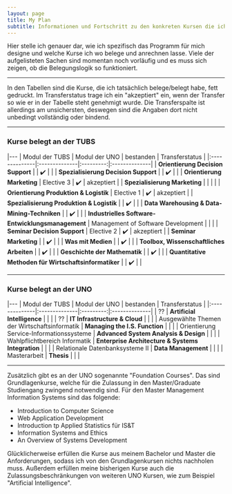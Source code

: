 ```yaml
---
layout: page
title: My Plan
subtitle: Informationen und Fortschritt zu den konkreten Kursen die ich belege
---
```


Hier stelle ich genauer dar, wie ich spezifisch das Programm für mich designe und welche Kurse ich wo belege und anrechnen lasse. Viele der aufgelisteten Sachen sind momentan noch vorläufig und es muss sich zeigen, ob die Belegungslogik so funktioniert.

***

In den Tabellen sind die Kurse, die ich tatsächlich belege/belegt habe, fett gedruckt. Im Transferstatus trage ich ein "akzeptiert" ein, wenn der Transfer so wie er in der Tabelle steht genehmigt wurde. Die Transferspalte ist allerdings am unsichersten, deswegen sind die Angaben dort nicht unbedingt vollständig oder bindend.

***

### Kurse belegt an der TUBS


|---
| Modul der TUBS | Modul der UNO | bestanden | Transferstatus |
|:--------------|:--------------|:---------:|:--------------|
| **Orientierung Decision Support** |  | ✔️ |  |
| **Spezialisierung Decision Support** |  | ✔️ |  |
| **Orientierung Marketing** | Elective 3 | ✔️ | akzeptiert |
| **Spezialisierung Marketing** |  |  |  |
| **Orientierung Produktion & Logistik** | Elective 1 | ✔️ | akzeptiert |
| **Spezialisierung Produktion & Logistik** |  | ✔️ |  |
| **Data Warehousing & Data-Mining-Techniken** |  | ✔️ |  |
| **Industrielles Software-Entwicklungsmanagement** | Management of Software Development |  |  |
| **Seminar Decision Support** | Elective 2 | ✔️ | akzeptiert |
| **Seminar Marketing** |  | ✔️ |  |
| **Was mit Medien** |  | ✔️ |  |
| **Toolbox, Wissenschaftliches Arbeiten** |  | ✔️ |  |
| **Geschichte der Mathematik** |  | ✔️ |  |
| **Quantitative Methoden für Wirtschaftsinformatiker** |  | ✔️ |  |

***

### Kurse belegt an der UNO


|---
| Modul der TUBS | Modul der UNO | bestanden | Transferstatus |
|:--------------|:--------------|:---------:|:--------------|
| ?? | **Artificial Intelligence** |  |  |
| ?? | **IT Infrastructure & Cloud** |  |  |
| Ausgewählte Themen der Wirtschaftsinformatik | **Managing the I.S. Function** |  |  |
| Orientierung Service-Informationssysteme | **Advanced System Analysis & Design** |  |  |
| Wahlpflichtbereich Informatik | **Enterprise Architecture & Systems Integration** |  |  |
| Relationale Datenbanksysteme II | **Data Management** |  |  |
| Masterarbeit | **Thesis** |  |  |

***

Zusätzlich gibt es an der UNO sogenannte "Foundation Courses". Das sind Grundlagenkurse, welche für die Zulassung in den Master/Graduate Studiengang zwingend notwendig sind. Für den Master Management Information Systems sind das folgende:

- Introduction to Computer Science
- Web Application Development
- Introduction tp Applied Statistics für IS&T
- Information Systems and Ethics
- An Overview of Systems Development

Glücklicherweise erfüllen die Kurse aus meinem Bachelor und Master die Anforderungen, sodass ich von den Grundlagenkursen nichts nachholen muss. Außerdem erfüllen meine bisherigen Kurse auch die Zulassungsbeschränkungen von weiteren UNO Kursen, wie zum Beispiel "Artificial Intelligence".